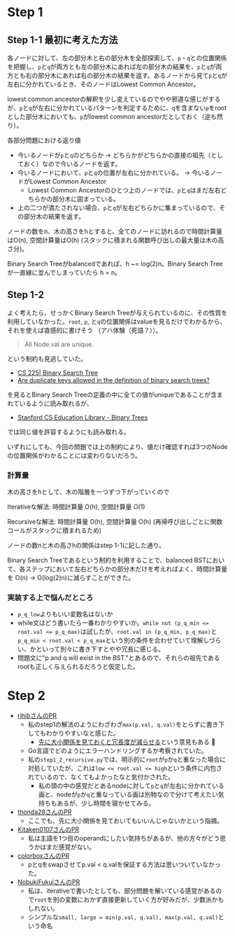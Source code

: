 # Step 1

## Step 1-1 最初に考えた方法

各ノードに対して、左の部分木と右の部分木を全部探索して、`p`・`q`との位置関係を把握し、`p`と`q`が両方とも左の部分木にあれば左の部分木の結果を、`p`と`q`が両方とも右の部分木にあれば右の部分木の結果を返す。あるノードから見て`p`と`q`が左右に分かれているとき、そのノードはLowest Common Ancestor。

lowest common ancestorの解釈を少し変えているのでやや邪道な感じがするが、`p`と`q`が左右に分かれているパターンを判定するために、`q`を含まない`p`をrootとした部分木においても、`p`がlowest common ancestorだとしておく（逆も然り）。

各部分問題における返り値

- 今いるノードが`p`と`q`のどちらか -> どちらかがどちらかの直接の祖先（としておく）なので今いるノードを返す。
- 今いるノードにおいて、`p`と`q`の位置が左右に分かれている。 -> 今いるノードがLowest Common Ancestor
	- Lowest Common Ancestorのひとつ上のノードでは、`p`と`q`はまだ左右どちらかの部分木に固まっている。
- 上の二つが満たされない場合、`p`と`q`が左右どちらかに集まっているので、その部分木の結果を返す。

ノードの数をn、木の高さをhとすると、全てのノードに訪れるので時間計算量はO(n), 空間計算量はO(h) (スタックに積まれる関数呼び出しの最大量は木の高さ分)。

Binary Search Treeがbalancedであれば、h ~= log(2)n。Binary Search Treeが一直線に並んでしまっていたら h = n。

## Step 1-2

よく考えたら、せっかくBinary Search Treeが与えられているのに、その性質を利用していなかった。`root`, `p`, と`q`の位置関係はvalueを見るだけでわかるから、それを使えば直感的に書けそう （アハ体験（死語？））。

> All Node.val are unique.

という制約も見逃していた。

- [CS 225| Binary Search Tree](https://courses.grainger.illinois.edu/cs225/fa2019/notes/bst/)
- [Are duplicate keys allowed in the definition of binary search trees?](https://stackoverflow.com/a/300968/16193058)

を見るとBinary Search Treeの定義の中に全ての値がuniqueであることが含まれているように読み取れるが、

- [Stanford CS Education Library - Binary Trees](http://cslibrary.stanford.edu/110/BinaryTrees.html)

では同じ値を許容するようにも読み取れる。

いずれにしても、今回の問題では上の制約により、値だけ確認すれば3つのNodeの位置関係がわかることには変わりないだろう。

### 計算量

木の高さをhとして、木の階層を一つずつ下がっていくので

Iterativeな解法: 時間計算量 O(h), 空間計算量 O(1)

Recursiveな解法: 時間計算量 O(h), 空間計算量 O(h) (再帰呼び出しごとに関数コールがスタックに積まれるため)

ノードの数nと木の高さhの関係はstep 1-1に記した通り。

Binary Search Treeであるという制約を利用することで、balanced BSTにおいて、各ステップにおいて左右どちらかの部分木だけを考えればよく、時間計算量を O(n) -> O(log(2)n)に減らすことができた。

### 実装する上で悩んだところ

- `p_q_low`よりもいい変数名はないか
- while文はどう書いたら一番わかりやすいか。`while not (p_q_min <= root.val <= p_q_max)`は試したが、`root.val in (p_q_min, p_q_max)`と`p_q_min < root.val < p_q_max`という別の条件を合わせていて理解しづらい、かといって別々に書き下すとやや冗長に感じる。
- 問題文に"p and q will exist in the BST."とあるので、それらの祖先であるrootも正しく与えられるだろうと仮定した。

# Step 2

- [rihibさんのPR](https://github.com/rihib/leetcode/pull/29)
	- 私のstep1の解法のようにわざわざ`max(p.val, q.val)`をとらずに書き下してもわかりやすいなと感じた。
		- [先に大小関係を見ておくと冗長度が減らせる](https://github.com/rihib/leetcode/pull/29/files#r1742231005)という意見もある :eyes:
	- Go言語でどのようにエラーハンドリングするか考察されていた。
	- 私の`step1_2_recursive.py`では、明示的に`root`が`p`か`q`と重なった場合に対処していたが、これは`low <= root.val <= high`という条件に内包されているので、なくてもよかったなと気付かされた。
		- 私の頭の中の感覚だとあるnodeに対して`p`と`q`が左右に分かれている画と、nodeが`p`か`q`と重なっている画は別物なので分けて考えたい気持ちもあるが、少し時間を寝かせてみる。
- [thonda28さんのPR](https://github.com/thonda28/leetcode/pull/12)
	- ここでも、先に大小関係を見ておいてもいいんじゃないかという指摘。
- [Kitaken0107さんのPR](https://github.com/Kitaken0107/GrindEasy/pull/13)
	- 私は主語を1つ目のoperandにしたい気持ちがあるが、他の方々がどう思うかはまだ感覚がない。
- [colorboxさんのPR](https://github.com/colorbox/leetcode/pull/12)
	- pとqをswapさせてp.val < q.valを保証する方法は思いついていなかった。
- [NobukiFukuiさんのPR](https://github.com/NobukiFukui/Grind75-ProgrammingTraining/pull/22)
	- 私は、iterativeで書いたとしても、部分問題を解いている感覚があるので`root`を別の変数におかず直接更新していく方が好みだが、少数派かもしれない。
	- シンプルな`small, large = min(p.val, q.val), max(p.val, q.val)`という命名
